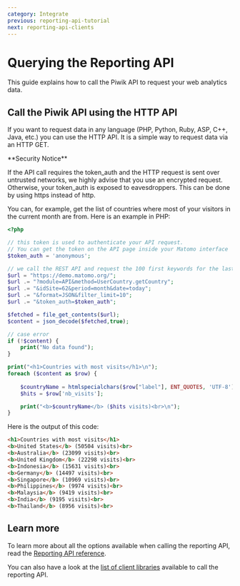 ```yaml
---
category: Integrate
previous: reporting-api-tutorial
next: reporting-api-clients
---
```

# Querying the Reporting API

This guide explains how to call the Piwik API to request your web analytics data. 

## Call the Piwik API using the HTTP API

If you want to request data in any language (PHP, Python, Ruby, ASP, C++, Java, etc.) you can use the HTTP API. It is a simple way to request data via an HTTP GET.

<div markdown="1" class="alert alert-warning">
**Security Notice**

If the API call requires the token_auth and the HTTP request is sent over untrusted networks, we highly advise that you use an encrypted request. Otherwise, your token\_auth is exposed to eavesdroppers. This can be done by using https instead of http.
</div>

You can, for example, get the list of countries where most of your visitors in the current month are from. Here is an example in PHP:

```php
<?php

// this token is used to authenticate your API request.
// You can get the token on the API page inside your Matomo interface
$token_auth = 'anonymous';

// we call the REST API and request the 100 first keywords for the last month for the idsite=7
$url = "https://demo.matomo.org/";
$url .= "?module=API&method=UserCountry.getCountry";
$url .= "&idSite=62&period=month&date=today";
$url .= "&format=JSON&filter_limit=10";
$url .= "&token_auth=$token_auth";

$fetched = file_get_contents($url);
$content = json_decode($fetched,true);

// case error
if (!$content) {
    print("No data found");
}

print("<h1>Countries with most visits</h1>\n");
foreach ($content as $row) {
    
    $countryName = htmlspecialchars($row["label"], ENT_QUOTES, 'UTF-8');
    $hits = $row['nb_visits'];

    print("<b>$countryName</b> ($hits visits)<br>\n");
}
```

Here is the output of this code:

```html
<h1>Countries with most visits</h1>
<b>United States</b> (50504 visits)<br>
<b>Australia</b> (23099 visits)<br>
<b>United Kingdom</b> (22298 visits)<br>
<b>Indonesia</b> (15631 visits)<br>
<b>Germany</b> (14497 visits)<br>
<b>Singapore</b> (10969 visits)<br>
<b>Philippines</b> (9974 visits)<br>
<b>Malaysia</b> (9419 visits)<br>
<b>India</b> (9195 visits)<br>
<b>Thailand</b> (8956 visits)<br>
``` 

## Learn more

To learn more about all the options available when calling the reporting API, read the [Reporting API reference](/api-reference/reporting-api).

You can also have a look at the [list of client libraries](/guides/reporting-api-clients) available to call the reporting API.
